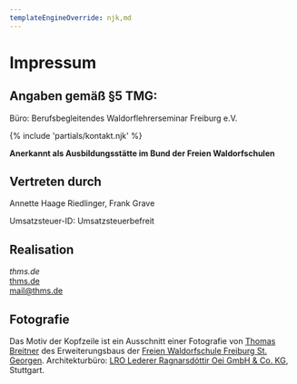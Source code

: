 ```yaml
---
templateEngineOverride: njk,md
---
```


# Impressum

## Angaben gemäß §5 TMG:

Büro: Berufsbegleitendes Waldorflehrerseminar Freiburg e.V.  

{% include 'partials/kontakt.njk' %}


**Anerkannt als Ausbildungsstätte im Bund der Freien Waldorfschulen**

## Vertreten durch

Annette Haage Riedlinger, Frank Grave

Umsatzsteuer-ID: Umsatzsteuerbefreit

## Realisation

*thms.de*  
[thms.de](https://thms.de)  
[mail@thms.de](mailto:mail@thms.de)  

## Fotografie

Das Motiv der Kopfzeile ist ein Ausschnitt einer Fotografie von [Thomas Breitner](https://thms.de) des Erweiterungsbaus der [Freien Waldorfschule Freiburg St. Georgen](http://www.waldorfschule-st-georgen.de/). Architekturbüro: [LRO Lederer Ragnarsdóttir Oei GmbH & Co. KG](http://www.archlro.de/), Stuttgart. 
